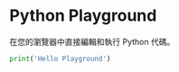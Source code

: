 # Python Playground

在您的瀏覽器中直接編輯和執行 Python 代碼。

```py live_py title=python__playground.py id=74ad0e89-c086-4d88-af83-f9c93e23078c noCompare
print('Hello Playground')
```